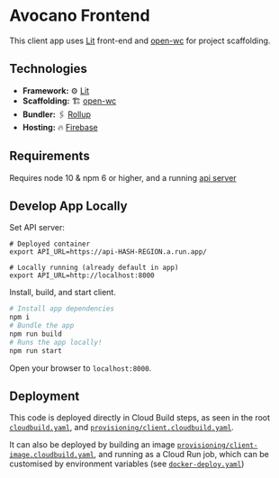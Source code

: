 # Avocano Frontend


This client app uses [Lit](https://lit.dev/) front-end and [open-wc](https://open-wc.org/) for project scaffolding.


## Technologies

- **Framework:** ⚙️ [Lit](https://lit.dev/)
- **Scaffolding:** 🏗️ [open-wc](https://open-wc.org/)
- **Bundler:** 🖇️ [Rollup](https://rollupjs.org/)
- **Hosting:** 🔥 [Firebase](https://firebase.google.com/)

## Requirements

Requires node 10 & npm 6 or higher, and a running [api server](../server/README.md#local-dev)

## Develop App Locally

Set API server:

```
# Deployed container
export API_URL=https://api-HASH-REGION.a.run.app/

# Locally running (already default in app)
export API_URL=http://localhost:8000
```

Install, build, and start client.

```bash
# Install app dependencies
npm i
# Bundle the app
npm run build
# Runs the app locally!
npm run start
```

Open your browser to `localhost:8000`.

## Deployment

This code is deployed directly in Cloud Build steps, as seen in the root [`cloudbuild.yaml`](/cloudbuild.yaml), and [`provisioning/client.cloudbuild.yaml`](/provisioning/client.cloudbuild.yaml). 

It can also be deployed by building an image [`provisioning/client-image.cloudbuild.yaml`](/provisioning/client-image.cloudbuild.yaml), and running as a Cloud Run job, which can be customised by environment variables (see [`docker-deploy.yaml`](docker-deploy.sh))
